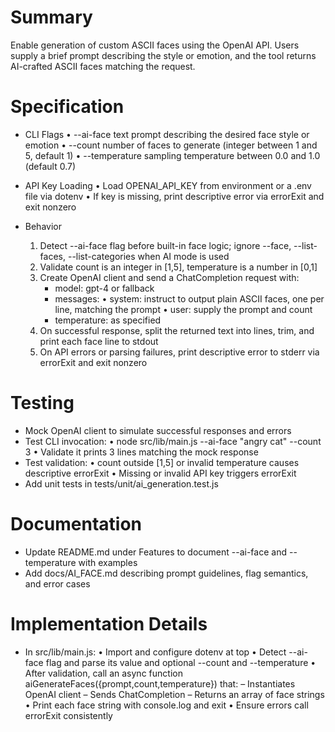# Summary

Enable generation of custom ASCII faces using the OpenAI API. Users supply a brief prompt describing the style or emotion, and the tool returns AI-crafted ASCII faces matching the request.

# Specification

- CLI Flags
  • --ai-face <prompt>       text prompt describing the desired face style or emotion
  • --count <n>              number of faces to generate (integer between 1 and 5, default 1)
  • --temperature <float>    sampling temperature between 0.0 and 1.0 (default 0.7)

- API Key Loading
  • Load OPENAI_API_KEY from environment or a .env file via dotenv
  • If key is missing, print descriptive error via errorExit and exit nonzero

- Behavior
  1. Detect --ai-face flag before built-in face logic; ignore --face, --list-faces, --list-categories when AI mode is used
  2. Validate count is an integer in [1,5], temperature is a number in [0,1]
  3. Create OpenAI client and send a ChatCompletion request with:
     - model: gpt-4 or fallback
     - messages:
       • system: instruct to output plain ASCII faces, one per line, matching the prompt
       • user: supply the prompt and count
     - temperature: as specified
  4. On successful response, split the returned text into lines, trim, and print each face line to stdout
  5. On API errors or parsing failures, print descriptive error to stderr via errorExit and exit nonzero

# Testing

- Mock OpenAI client to simulate successful responses and errors
- Test CLI invocation:
  • node src/lib/main.js --ai-face "angry cat" --count 3
  • Validate it prints 3 lines matching the mock response
- Test validation:
  • count outside [1,5] or invalid temperature causes descriptive errorExit
  • Missing or invalid API key triggers errorExit
- Add unit tests in tests/unit/ai_generation.test.js

# Documentation

- Update README.md under Features to document --ai-face and --temperature with examples
- Add docs/AI_FACE.md describing prompt guidelines, flag semantics, and error cases

# Implementation Details

- In src/lib/main.js:
  • Import and configure dotenv at top
  • Detect --ai-face flag and parse its value and optional --count and --temperature
  • After validation, call an async function aiGenerateFaces({prompt,count,temperature}) that:
    – Instantiates OpenAI client
    – Sends ChatCompletion
    – Returns an array of face strings
  • Print each face string with console.log and exit
  • Ensure errors call errorExit consistently
